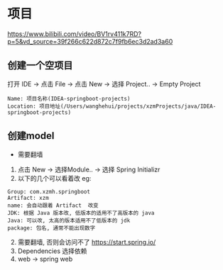 # 项目
https://www.bilibili.com/video/BV1rv411k7RD?p=5&vd_source=39f266c622d872c7f9fb6ec3d2ad3a60

## 创建一个空项目
打开 IDE -> 点击 File -> 点击 New -> 选择 Project.. -> Empty Project
```
Name: 项目名称(IDEA-springboot-projects)
Location: 项目地址(/Users/wanghehui/projects/xzmProjects/java/IDEA-springboot-projects)
```

## 创建model
- 需要翻墙
1. 点击 New -> 选择Module.. -> 选择 Spring Initializr
2. 以下的几个可以看着改 eg:
```
Group: com.xzmh.springboot
Artifact: xzm
name: 会自动跟着 Artifact  改变
JDK: 根据 Java 版本改, 低版本的适用不了高版本的 java
Java: 可以改, 太高的版本适用不了低版本的 jdk
package: 包名, 通常不能出现数字
```
2. 需要翻墙, 否则会访问不了 https://start.spring.io/
3. Dependencies 选择依赖
4. web -> spring web